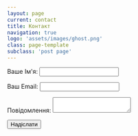 ```yaml
---
layout: page
current: contact
title: Контакт
navigation: true
logo: 'assets/images/ghost.png'
class: page-template
subclass: 'post page'
---
```


<form name="contact" method="POST" netlify>
  <p>
    <label>Ваше Ім'я: <input type="text" name="name"></label>   
  </p>
  <p>
    <label>Ваш Email: <input type="email" name="email"></label>
  </p>
  <p>
    <label>Повідомлення: <textarea name="message"></textarea></label>
  </p>
  <div data-netlify-recaptcha></div>
  <p>
    <button type="submit">Надіслати</button>
  </p>
</form>


